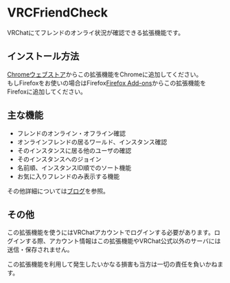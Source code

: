 # VRCFriendCheck
VRChatにてフレンドのオンライ状況が確認できる拡張機能です。

## インストール方法
[Chromeウェブストア](https://chrome.google.com/webstore/detail/vrcfriendcheck/fkhfmlkfiaafmoaobaofhldnlgapekhl)からこの拡張機能をChromeに追加してください。  
もしFirefoxをお使いの場合はFirefox[Firefox Add-ons](https://addons.mozilla.org/ja/firefox/addon/vrcfriendcheck/)からこの拡張機能をFirefoxに追加してください。

## 主な機能
- フレンドのオンライン・オフライン確認
- オンラインフレンドの居るワールド、インスタンス確認
- そのインスタンスに居る他のユーザの確認
- そのインスタンスへのジョイン
- 名前順、インスタンスID順でのソート機能
- お気に入りフレンドのみ表示する機能


その他詳細については[ブログ](http://mnao305.hatenablog.com/entry/2018/11/23/121133)を参照。

## その他
この拡張機能を使うにはVRChatアカウントでログインする必要があります。ログインする際、アカウント情報はこの拡張機能やVRChat公式以外のサーバには送信・保存されません。

この拡張機能を利用して発生したいかなる損害も当方は一切の責任を負いかねます。
